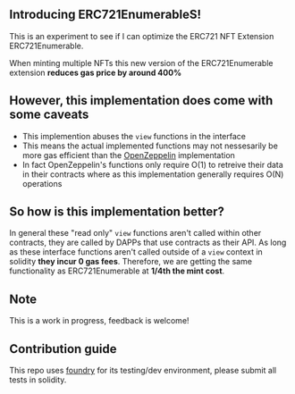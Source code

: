 ## Introducing ERC721EnumerableS!
This is an experiment to see if I can optimize the ERC721 NFT Extension ERC721Enumerable. 

When minting multiple NFTs this new version of the ERC721Enumerable extension **reduces gas price by around 400%**

However, this implementation does come with some caveats
 -
 - This implemention abuses the `view` functions in the interface
 - This means the actual implemented functions may not nessesarily be more gas efficient than the [OpenZeppelin](https://github.com/OpenZeppelin/openzeppelin-contracts/blob/master/contracts/token/ERC721/extensions/ERC721Enumerable.sol) implementation
 - In fact OpenZeppelin's functions only require O(1) to retreive their data in their contracts where as this implementation generally requires O(N) operations

So how is this implementation better?
-
In general these "read only" `view` functions aren't called within other contracts, they are called by DAPPs that use contracts as their API. As long as these interface functions aren't called outside of a `view` context in solidity **they incur 0 gas fees**. Therefore, we are getting the same functionality as ERC721Enumerable at **1/4th the mint cost**. 

## Note
This is a work in progress, feedback is welcome!

## Contribution guide
This repo uses [foundry](https://book.getfoundry.sh/index.html) for its testing/dev environment, please submit all tests in solidity.
